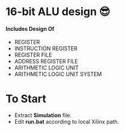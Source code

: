 # 16-bit ALU design 😎


#### Includes Design Of
- REGISTER
- INSTRUCTION REGISTER
- REGISTER FILE
- ADDRESS REGISTER FILE 
- ARITHMETIC LOGIC UNIT
- ARITHMETIC LOGIC UNIT SYSTEM

# To Start
- Extract **Simulation** file.
- Edit **run.bat** according to local Xilinx path.
